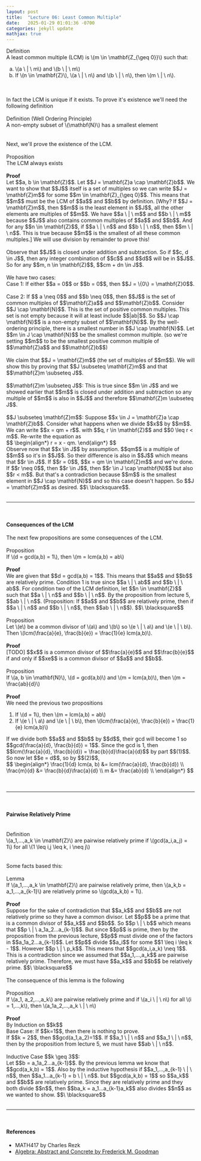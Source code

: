 ```yaml
---
layout: post
title:  "Lecture 06: Least Common Multiple"
date:   2025-01-29 01:01:36 -0700
categories: jekyll update
mathjax: true
---
```

<div class="mintheaderdiv">
Definition
</div>
<div class="mintbodydiv">
A least common multiple (LCM) is \(m \in \mathbf{Z_{\geq 0}}\) such that:
<ol type="a">
	<li>\(a \ | \ m\) and \(b \ | \ m\)</li>
	<li>If \(n \in \mathbf{Z}\), \(a \ | \ n\) and \(b \ | \ n\), then \(m \ | \ n\).</li>
</ol>
</div>
<!------------------------------------------------------------------------>
<br>
<br>
In fact the LCM is unique if it exists. To prove it's existence we'll need the following definition
<br>
<br>
<!------------------------------------------------------------------------>
<div class="mintheaderdiv">
Definition (Well Ordering Principle)
</div>
<div class="mintbodydiv">
A non-empty subset of \(\mathbf{N}\) has a smallest element
</div>
<!------------------------------------------------------------------------>
<br>
<br>
Next, we'll prove the existence of the LCM.
<br>
<br>
<!------------------------------------------------------------------------>
<div class="peachheaderdiv">
Proposition
</div>
<div class="peachbodydiv">
The LCM always exists
</div>
<!------------------------------------------------------------------------>
<br>
<b>Proof</b>
<br>
Let $$a, b \in \mathbf{Z}$$. Let $$J = \mathbf{Z}a \cap \mathbf{Z}b$$. We want to show that $$J$$ itself is a set of multiples so we can write $$J = \mathbf{Z}m$$ for some $$m \in \mathbf{Z}_{\geq 0}$$. This means that $$m$$ must be the LCM of $$a$$ and $$b$$ by definition. [Why? If $$J = \mathbf{Z}m$$, then $$m$$ is the least element in $$J$$, all the other elements are multiples of $$m$$. We have $$a \ | \ m$$ and $$b \ | \ m$$ because $$J$$ also contains common multiples of $$a$$ and $$b$$. And for any $$n \in \mathbf{Z}$$, if $$a \ | \ n$$ and $$b \ | \ n$$, then $$m \ | \ n$$. This is true because $$m$$ is the smallest of all these common multiples.] We will use division by remainder to prove this!
<br>
<br>
Observe that $$J$$ is closed under addition and subtraction. So if $$c, d \in J$$, then any integer combination of $$c$$ and $$d$$ will be in $$J$$. So for any $$m, n \in \mathbf{Z}$$,  $$cm + dn \in J$$.
<br>
<br>
We have two cases:
<br>
Case 1: If either $$a = 0$$ or $$b = 0$$, then $$J = \{0\} = \mathbf{Z}0$$.
<br>
<br>
Case 2: If $$ a \neq 0$$ and $$b \neq 0$$, then $$J$$ is the set of common multiples of $$\mathbf{Z}a$$ and $$\mathbf{Z}b$$. Consider $$J \cap \mathbf{N}$$. This is the set of positive common multiples. This set is not empty because it will at least include $$|ab|$$. So $$J \cap \mathbf{N}$$ is a non-empty subset of $$\mathbf{N}$$. By the well-ordering principle, there is a smallest number in $$J \cap \mathbf{N}$$. Let $$m \in J \cap \mathbf{N}$$ be the smallest common multiple. (so we're setting $$m$$ to be the smallest positive common multiple of $$\mathbf{Z}a$$ and $$\mathbf{Z}b$$)
<br>
<br>
We claim that $$J = \mathbf{Z}m$$ (the set of multiples of $$m$$). We will show this by proving that $$J \subseteq \mathbf{Z}m$$ and that $$\mathbf{Z}m \subseteq J$$. 
<br>
<br>
$$\mathbf{Z}m \subseteq J$$: This is true since $$m \in J$$ and we showed earlier that $$m$$ is closed under addition and subtraction so any multiple of $$m$$ is also in $$J$$ and therefore $$\mathbf{Z}m \subseteq J$$.
<br>
<br>
$$J \subseteq \mathbf{Z}m$$: Suppose $$x \in J = \mathbf{Z}a \cap \mathbf{Z}b$$. Consider what happens when we divide $$x$$ by $$m$$. We can write $$x = qm + r$$. with $$q, r \in \mathbf{Z}$$ and $$0 \leq r < m$$. Re-write the equation as
<div>
$$
\begin{align*}
r = x - qm.
\end{align*}
$$
</div>
Observe now that $$x \in J$$ by assumption. $$qm$$ is a multiple of $$m$$ so it's in $$J$$. So their difference is also in $$J$$ which means that $$r \in J$$. If $$r = 0$$, $$x = qm \in \mathbf{Z}m$$ and we're done. If $$r \neq 0$$, then $$r \in J$$, then $$r \in J \cap \mathbf{N}$$ but also $$r < m$$. But that's a contradiction because $$m$$ is the smallest element in $$J \cap \mathbf{N}$$ and so this case doesn't happen. So $$J = \mathbf{Z}m$$ as desired. $$\ \blacksquare$$.
<br>
<br>
<hr>
<br>
<!------------------------------------------------------------------------>
<h4><b>Consequences of the LCM</b></h4>
The next few propositions are some consequences of the LCM.
<br>
<br>
<div class="peachheaderdiv">
Proposition
</div>
<div class="peachbodydiv">
If \(d = gcd(a,b) = 1\), then \(m = lcm(a,b) = ab\)
</div>
<!------------------------------------------------------------------------>
<br>
<b>Proof</b>
<br>
We are given that $$d = gcd(a,b) = 1$$. This means that $$a$$ and $$b$$ are relatively prime. Condition 1 is true since $$a \ | \ ab$$ and $$b \ | \ ab$$. For condition two of the LCM definition, let $$n \in \mathbf{Z}$$ such that $$a \ | \ n$$ and $$b \ | \ n$$. By the proposition from lecture 5, $$ab \ | \ n$$. (Proposition: If $$a$$ and $$b$$ are relatively prime, then if $$a \ | \ n$$ and $$b \ | \ n$$, then $$ab \ | \ n$$). $$\ \blacksquare$$
<br>
<br>
<!------------------------------------------------------------------------>
<div class="peachheaderdiv">
Proposition
</div>
<div class="peachbodydiv">
Let \(e\) be a common divisor of \(a\) and \(b\) so \(e \ | \ a\) and \(e \ | \ b\). Then \(lcm(\frac{a}{e}, \frac{b}{e}) = \frac{1}{e} lcm(a,b)\). 
</div>
<!------------------------------------------------------------------------>
<br>
<b>Proof</b>
<br>
[TODO] $$x$$ is a common divisor of $$\frac{a}{e}$$ and $$\frac{b}{e}$$ if and only if $$xe$$ is a common divisor of $$a$$ and $$b$$. 
<br>
<br>
<!------------------------------------------------------------------------>
<div class="peachheaderdiv">
Proposition
</div>
<div class="peachbodydiv">
If \(a, b \in \mathbf{N}\), \(d = gcd(a,b)\) and \(m = lcm(a,b)\), then \(m = \frac{ab}{d}\)
</div>
<!------------------------------------------------------------------------>
<br>
<b>Proof</b>
<br>
We need the previous two propositions
<ol>
	<li>If \(d = 1\), then \(m = lcm(a,b) = ab\)</li>
	<li>If \(e \ | \ a\) and \(e \ | \ b\), then \(lcm(\frac{a}{e}, \frac{b}{e}) = \frac{1}{e} lcm(a,b)\)</li>
</ol>
If we divide both $$a$$ and $$b$$ by $$d$$, their gcd will become 1 so $$gcd(\frac{a}{d}, \frac{b}{d}) = 1$$. Since the gcd is 1, then $$lcm(\frac{a}{d}, \frac{b}{d}) = \frac{b}{d}\frac{a}{d}$$ by part $$(1)$$. So now let $$e = d$$, so by $$(2)$$, 
<div>
$$
\begin{align*}
\frac{1}{d} lcm(a, b) &= lcm(\frac{a}{d}, \frac{b}{d}) \\
\frac{m}{d}  &= \frac{b}{d}\frac{a}{d} \\
m &= \frac{ab}{d} \\
\end{align*}
$$
</div>
<br>
<br>
<hr>
<br>
<!------------------------------------------------------------------------>
<h4><b>Pairwise Relatively Prime</b></h4>
<br>
<div class="mintheaderdiv">
Definition
</div>
<div class="mintbodydiv">
\(a_1,...,a_k \in \mathbf{Z}\) are pairwise relatively prime if \(gcd(a_i,a_j) = 1\) for all \(1 \leq i,j \leq k, i \neq j\)
</div>
<br>
<br>
Some facts based this:
<br>
<br>
<!------------------------------------------------------------------------>
<div class="yellowheaderdiv">
Lemma
</div>
<div class="yellowbodydiv">
If \(a_1,...,a_k \in \mathbf{Z}\) are pairwise relatively prime, then \(a_k,b = a_1,...,a_{k-1}\) are relatively prime so \(gcd(a_k,b) = 1\). 
</div>
<!------------------------------------------------------------------------>
<br>
<b>Proof</b>
<br>
Suppose for the sake of contradiction that $$a_k$$ and $$b$$ are not relatively prime so they have a common divisor. Let $$p$$ be a prime that is a common divisor of $$a_k$$ and $$b$$. So $$p \ | \ b$$ which means that $$p \ | \ a_1a_2...a_{k-1}$$. But since $$p$$ is prime, then by the proposition from the previous lecture, $$p$$ must divide one of the factors in $$a_1a_2...a_{k-1}$$. Let $$p$$ divide $$a_i$$ for some $$1 \leq i \leq k - 1$$. However $$p \ | \ p_k$$. This means that $$gcd(a_i,a_k) \neq 1$$. This is a contradiction since we assumed that $$a_1,...,a_k$$ are pairwise relatively prime. Therefore, we must have $$a_k$$ and $$b$$ be relatively prime. $$\ \blacksquare$$
<br>
<br>
The consequence of this lemma is the following
<br>
<br>
<!------------------------------------------------------------------------>
<div class="peachheaderdiv">
Proposition
</div>
<div class="peachbodydiv">
If \(a_1, a_2,...,a_k\) are pairwise relatively prime and if \(a_i \ | \ n\) for all \(i = 1,...,k\), then \(a_1a_2,...,a_k \ | \ n\) 
</div>
<!------------------------------------------------------------------------>
<br>
<b>Proof</b>
<br>
By Induction on $$k$$ 
<br>
Base Case: If $$k=1$$, then there is nothing to prove. 
<br>
If $$k = 2$$, then $$gcd(a_1,a_2)=1$$. If $$a_1 \ | \ n$$ and $$a_1 \ | \ n$$, then by the proposition from lecture 5, we must have $$ab \ | \ n$$.
<br>
<br>
Inductive Case $$k \geq 3$$: <br>
Let $$b = a_1a_2...a_{k-1}$$.  By the previous lemma we know that $$gcd(a_k,b) = 1$$. Also by the inductive hypothesis if $$a_1,...,a_{k-1} \ | \ n$$, then $$a_1...a_{k-1} = b \ | \ n$$. but $$gcd(a_k,b) = 1$$ so $$a_k$$ and $$b$$ are relatively prime. Since they are relatively prime and they both divide $$n$$, then $$ba_k = a_1...a_{k-1}a_k$$ also divides $$n$$ as we wanted to show. $$\ \blacksquare$$





<br>
<br>
<hr>
<br>
<!------------------------------------------------------------------------>
<h4><b>References</b></h4>
<ul>
<li>MATH417 by Charles Rezk</li>
<li><a href="https://homepage.divms.uiowa.edu/~goodman/algebrabook.dir/algebrabook.html">Algebra: Abstract and Concrete by Frederick M. Goodman</a></li>
</ul>






















